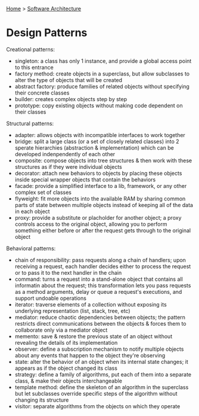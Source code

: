 [Home](./README.md) > [Software Architecture](./README.md)

# Design Patterns

Creational patterns:
- singleton: a class has only 1 instance, and provide a global access point to this entrance
- factory method: create objects in a superclass, but allow subclasses to alter the type of objects that will be created
- abstract factory: produce families of related objects without specifying their concrete classes
- builder: creates complex objects step by step
- prototype: copy existing objects without making code dependent on their classes

Structural patterns:
- adapter: allows objects with incompatible interfaces to work together
- bridge: split a large class (or a set of closely related classes) into 2 sperate hierarchies (abstraction & implementation) which can be developed indenpendently of each other
- composite: compose objects into tree structures & then work with these structures as if they were individual objects
- decorator: attach new behaviors to objects by placing these objects inside special wrapper objects that contain the behaviors
- facade: provide a simplified interface to a lib, framework, or any other complex set of classes
- flyweight: fit more objects into the available RAM by sharing common parts of state between multiple objects instead of keeping all of the data in each object
- proxy: provide a substitute or placholder for another object; a proxy controls access to the original object, allowing you to perform something either before or after the request gets through to the original object

Behavioral patterns:
- chain of responsibility: pass requests along a chain of handlers; upon receiving a request, each handler decides either to process the request or to pass it to the next handler in the chain
- command: turns a request into a stand-alone object that contains all informatin about the request; this transformation lets you pass requests as a method arguments, delay or queue a request's executions, and support undoable operations
- iterator: traverse elements of a collection without exposing its underlying representation (list, stack, tree, etc)
- mediator: reduce chaotic dependencies between objects; the pattern restricts direct communications between the objects & forces them to collaborate only via a mediator object
- memento: save & restore the previous state of an object without revealing the details of its implementation
- observer: define a subscription mechanism to notify multiple objects about any events that happen to the object they're observing
- state: alter the behavior of an object when its internal state changes; it appears as if the object changed its class
- strategy: define a family of algorithms, put each of them into a separate class, & make their objects interchangeable
- template method: define the skeleton of an algorithm in the superclass but let subclasses override specific steps of the algorithm without changing its structure
- visitor: separate algorithms from the objects on which they operate
